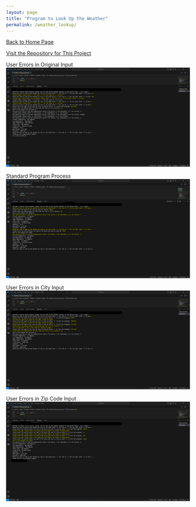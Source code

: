```yaml
---
layout: page
title: "Program to Look Up the Weather"
permalink: /weather_lookup/
---
```


[Back to Home Page](https://kdfullington.github.io/kdfullington_portfolio/)

[Visit the Repository for This Project](https://github.com/kdfullington/kdfullington-portfolio/tree/main/Weather-Lookup)

User Errors in Original Input
![User Original Input Errors](../assets/images/input_user_errors.png)

Standard Program Process
![Basic Program Example](../assets/images/basic_test.png)

User Errors in City Input
![User Input City Errors](../assets/images/city_user_errors.png)

User Errors in Zip Code Input
![User Input Zip Code Errors](../assets/images/zip_user_errors.png)